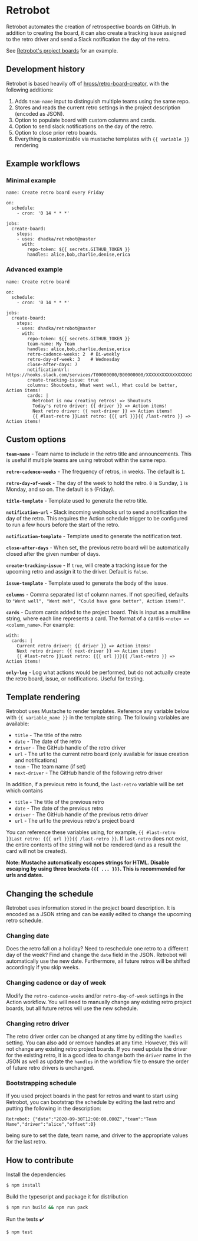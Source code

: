 # Retrobot

Retrobot automates the creation of retrospective boards on GitHub.  In addition to creating the board, it can also create a tracking issue assigned to the retro driver and send a Slack notification the day of the retro.

See [Retrobot's project boards](https://github.com/dhadka/retrobot/projects) for an example.

## Development history

Retrobot is based heavily off of [hross/retro-board-creator](https://github.com/hross/retro-board-creator), with the following additions:

1. Adds `team-name` input to distinguish multiple teams using the same repo.
2. Stores and reads the current retro settings in the project description (encoded as JSON).
3. Option to populate board with custom columns and cards.
4. Option to send slack notifications on the day of the retro.
5. Option to close prior retro boards.
6. Everything is customizable via mustache templates with `{{ variable }}` rendering

## Example workflows

### Minimal example

```
name: Create retro board every Friday

on:
  schedule:
    - cron: '0 14 * * *'

jobs:
  create-board:
    steps:
    - uses: dhadka/retrobot@master
      with: 
        repo-token: ${{ secrets.GITHUB_TOKEN }}
        handles: alice,bob,charlie,denise,erica
```

### Advanced example

```
name: Create retro board

on:
  schedule:
    - cron: '0 14 * * *'

jobs:
  create-board:
    steps:
    - uses: dhadka/retrobot@master
      with: 
        repo-token: ${{ secrets.GITHUB_TOKEN }}
        team-name: My Team
        handles: alice,bob,charlie,denise,erica
        retro-cadence-weeks: 2  # Bi-weekly
        retro-day-of-week: 3    # Wednesday
        close-after-days: 7
        notificationUrl: https://hooks.slack.com/services/T00000000/B00000000/XXXXXXXXXXXXXXXXXXXXXXXX
        create-tracking-issue: true
        columns: Shoutouts, What went well, What could be better, Action items!
        cards: |
          Retrobot is now creating retros! => Shoutouts
          Today's retro driver: {{ driver }} => Action items!
          Next retro driver: {{ next-driver }} => Action items!
          {{ #last-retro }}Last retro: {{{ url }}}{{ /last-retro }} => Action items!
```

## Custom options

**`team-name`** - Team name to include in the retro title and announcements. This is useful if multiple teams are using retrobot within the same repo.

**`retro-cadence-weeks`** - The frequency of retros, in weeks.  The default is `1`.

**`retro-day-of-week`** - The day of the week to hold the retro. `0` is Sunday, `1` is Monday, and so on.  The default is `5` (Friday).

**`title-template`** - Template used to generate the retro title.

**`notification-url`** - Slack incoming webhooks url to send a notification the day of the retro.  This requires the Action schedule trigger to be configured to run a few hours before the start of the retro.

**`notification-template`** - Template used to generate the notification text.

**`close-after-days`** - When set, the previous retro board will be automatically closed after the given number of days.

**`create-tracking-issue`** - If `true`, will create a tracking issue for the upcoming retro and assign it to the driver.  Default is `false`.

**`issue-template`** - Template used to generate the body of the issue.

**`columns`** - Comma separated list of column names. If not specified, defaults to `"Went well", "Went meh", "Could have gone better", Action items!"`.

**`cards`** - Custom cards added to the project board.  This is input as a multiline string, where each line represents a card.  The format of a card is `<note> => <column_name>`.  For example:

```
with:
  cards: |
    Current retro driver: {{ driver }} => Action items!
    Next retro driver: {{ next-driver }} => Action items!
    {{ #last-retro }}Last retro: {{{ url }}}{{ /last-retro }} => Action items!
```

**`only-log`** - Log what actions would be performed, but do not actually create the retro board, issue, or notifications.  Useful for testing.

## Template rendering

Retrobot uses Mustache to render templates.  Reference any variable below with `{{ variable_name }}` in the template string.  The following variables are available:

* `title` - The title of the retro
* `date` - The date of the retro
* `driver` - The GitHub handle of the retro driver
* `url` - The url to the current retro board (only available for issue creation and notifications)
* `team` - The team name (if set)
* `next-driver` - The GitHub handle of the following retro driver

In addition, if a previous retro is found, the `last-retro` variable will be set which contains

* `title` - The title of the previous retro
* `date` - The date of the previous retro
* `driver` - The GitHub handle of the previous retro driver
* `url` - The url to the previous retro's project board

You can reference these variables using, for example, `{{ #last-retro }}Last retro: {{{ url }}}{{ /last-retro }}`.  If `last-retro` does not exist, the entire contents of the string will not be rendered (and as a result the card will not be created).

**Note: Mustache automatically escapes strings for HTML. Disable escaping by using three brackets `{{{ ... }}}`.  This is recommended for urls and dates.**

## Changing the schedule

Retrobot uses information stored in the project board description.  It is encoded as a JSON string and can be easily edited to change the upcoming retro schedule.

### Changing date

Does the retro fall on a holiday?  Need to reschedule one retro to a different day of the week?  Find and change the `date` field in the JSON.  Retrobot will automatically use the new date.  Furthermore, all future retros will be shifted accordingly if you skip weeks.

### Changing cadence or day of week

Modify the `retro-cadence-weeks` and/or `retro-day-of-week` settings in the Action workflow.  You will need to manually change any existing retro project boards, but all future retros will use the new schedule.

### Changing retro driver

The retro driver order can be changed at any time by editing the `handles` setting.  You can also add or remove handles at any time.  However, this will not change any existing retro project boards.  If you need update the driver for the existing retro, it is a good idea to change both the `driver` name in the JSON as well as update the `handles` in the workflow file to ensure the order of future retro drivers is unchanged.

### Bootstrapping schedule

If you used project boards in the past for retros and want to start using Retrobot, you can bootstrap the schedule by editing the last retro and putting the following in the description:

```
Retrobot: {"date":"2020-09-30T12:00:00.000Z","team":"Team Name","driver":"alice","offset":0}
```

being sure to set the date, team name, and driver to the appropriate values for the last retro.

## How to contribute

Install the dependencies  
```bash
$ npm install
```

Build the typescript and package it for distribution
```bash
$ npm run build && npm run pack
```

Run the tests :heavy_check_mark:  
```bash
$ npm test
```

